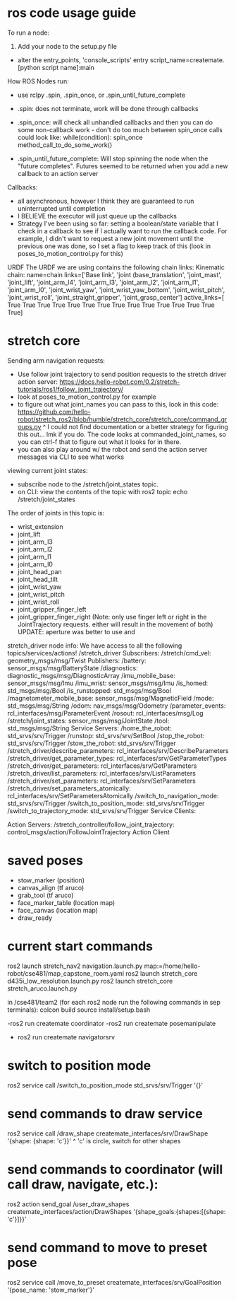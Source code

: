 # ros code usage guide

To run a node:
1. Add your node to the setup.py file
  - alter the entry_points, 'console_scripts' entry
    script_name=createmate.[python script name]:main

How ROS Nodes run:
- use rclpy .spin, .spin_once, or .spin_until_future_complete

- .spin: does not terminate, work will be done through callbacks
- .spin_once: will check all unhandled callbacks and then you can do some non-callback work
      - don't do too much between spin_once calls
      could look like:
        while(condition):
          spin_once
          method_call_to_do_some_work()

- .spin_until_future_complete: Will stop spinning the node when the "future completes". Futures seemed to be returned when you add a new callback to an action server

Callbacks:
- all asynchronous, however I think they are guaranteed to run uninterrupted until completion
- I BELIEVE the executor will just queue up the callbacks
- Strategy I've been using so far: setting a boolean/state variable that I check in a callback to see if I actually 
    want to run the callback code. For example, I didn't want to request a new joint movement until the previous one
    was done, so I set a flag to keep track of this (look in poses_to_motion_control.py for this)

URDF
The URDF we are using contains the following chain links:
    Kinematic chain: name=chain links=['Base link', 'joint (base_translation', 'joint_mast',
    'joint_lift', 'joint_arm_l4', 'joint_arm_l3', 'joint_arm_l2', 'joint_arm_l1', 'joint_arm_l0', 
    'joint_wrist_yaw', 'joint_wrist_yaw_bottom', 'joint_wrist_pitch', 'joint_wrist_roll', 'joint_straight_gripper',
    'joint_grasp_center'] active_links=[ True  True  True  True  True  True  True  True  True  True  True  True True  True  True]

# stretch core
Sending arm navigation requests:
 - Use follow joint trajectory to send position requests to the stretch driver action server: https://docs.hello-robot.com/0.2/stretch-tutorials/ros1/follow_joint_trajectory/
 - look at poses_to_motion_control.py for example
 - to figure out what joint_names you can pass to this, look in this code: https://github.com/hello-robot/stretch_ros2/blob/humble/stretch_core/stretch_core/command_groups.py
 ^ I could not find documentation or a better strategy for figuring this out... lmk if you do. The code looks at commanded_joint_names, so you can ctrl-f that to figure out what it looks for in there.
  - you can also play around w/ the robot and send the action server messages via CLI to see what works

viewing current joint states:
- subscribe node to the /stretch/joint_states topic.
- on CLI: view the contents of the topic with ros2 topic echo /stretch/joint_states

The order of joints in this topic is:
- wrist_extension
- joint_lift
- joint_arm_l3
- joint_arm_l2
- joint_arm_l1
- joint_arm_l0
- joint_head_pan
- joint_head_tilt
- joint_wrist_yaw
- joint_wrist_pitch
- joint_wrist_roll
- joint_gripper_finger_left
- joint_gripper_finger_right (Note: only use finger left or right in the JointTrajectory requests. either will result in the movement of both) UPDATE: aperture was better to use and

stretch_driver node info: We have access to all the following topics/services/actions!
/stretch_driver
  Subscribers:
    /stretch/cmd_vel: geometry_msgs/msg/Twist
  Publishers:
    /battery: sensor_msgs/msg/BatteryState
    /diagnostics: diagnostic_msgs/msg/DiagnosticArray
    /imu_mobile_base: sensor_msgs/msg/Imu
    /imu_wrist: sensor_msgs/msg/Imu
    /is_homed: std_msgs/msg/Bool
    /is_runstopped: std_msgs/msg/Bool
    /magnetometer_mobile_base: sensor_msgs/msg/MagneticField
    /mode: std_msgs/msg/String
    /odom: nav_msgs/msg/Odometry
    /parameter_events: rcl_interfaces/msg/ParameterEvent
    /rosout: rcl_interfaces/msg/Log
    /stretch/joint_states: sensor_msgs/msg/JointState
    /tool: std_msgs/msg/String
  Service Servers:
    /home_the_robot: std_srvs/srv/Trigger
    /runstop: std_srvs/srv/SetBool
    /stop_the_robot: std_srvs/srv/Trigger
    /stow_the_robot: std_srvs/srv/Trigger
    /stretch_driver/describe_parameters: rcl_interfaces/srv/DescribeParameters
    /stretch_driver/get_parameter_types: rcl_interfaces/srv/GetParameterTypes
    /stretch_driver/get_parameters: rcl_interfaces/srv/GetParameters
    /stretch_driver/list_parameters: rcl_interfaces/srv/ListParameters
    /stretch_driver/set_parameters: rcl_interfaces/srv/SetParameters
    /stretch_driver/set_parameters_atomically: rcl_interfaces/srv/SetParametersAtomically
    /switch_to_navigation_mode: std_srvs/srv/Trigger
    /switch_to_position_mode: std_srvs/srv/Trigger
    /switch_to_trajectory_mode: std_srvs/srv/Trigger
  Service Clients:

  Action Servers:
    /stretch_controller/follow_joint_trajectory: control_msgs/action/FollowJointTrajectory
  Action Client

# saved poses
- stow_marker (position)
- canvas_align (tf aruco)
- grab_tool (tf aruco)
- face_marker_table (location map)
- face_canvas (location map)
- draw_ready

# current start commands
ros2 launch stretch_nav2 navigation.launch.py map:=/home/hello-robot/cse481/map_capstone_room.yaml
ros2 launch stretch_core d435i_low_resolution.launch.py 
ros2 launch stretch_core stretch_aruco.launch.py

in /cse481/team2 (for each ros2 node run the following commands in sep terminals):
  colcon build
  source install/setup.bash

  -ros2 run createmate coordinator
  -ros2 run createmate posemanipulate
  
  - ros2 run createmate navigatorsrv

# switch to position mode
ros2 service call /switch_to_position_mode std_srvs/srv/Trigger '{}'

# send commands to draw service
ros2 service call /draw_shape createmate_interfaces/srv/DrawShape '{shape: {shape: 'c'}}'
^ 'c' is circle, switch for other shapes

# send commands to coordinator (will call draw, navigate, etc.):
ros2 action send_goal /user_draw_shapes createmate_interfaces/action/DrawShapes '{shape_goals:{shapes:[{shape: 'c'}]}}'

# send command to move to preset pose
ros2 service call /move_to_preset createmate_interfaces/srv/GoalPosition '{pose_name: 'stow_marker'}'

